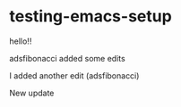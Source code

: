 # testing-emacs-setup
hello!!

adsfibonacci added some edits

I added another edit (adsfibonacci)

New update
